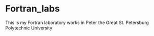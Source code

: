 # Fortran_labs
This is my Fortran laboratory works in Peter the Great St. Petersburg Polytechnic University

[Buy me a coffee!]:https://pay.cloudtips.ru/p/73a0797c
